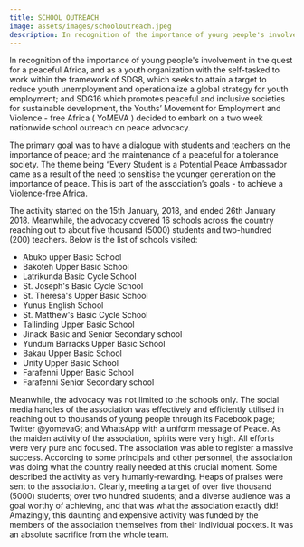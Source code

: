 ```yaml
---
title: SCHOOL OUTREACH
image: assets/images/schooloutreach.jpeg
description: In recognition of the importance of young people's involvement in the quest for a peaceful Africa, and as a youth organization with the self-tasked to work within the framework of SDG8, which seeks to attain a target to reduce youth unemployment and operationalize a global strategy for youth employment; and SDG16 which promotes peaceful and inclusive societies for sustainable development, the Youths’ Movement for Employment and     Violence - free Africa ( YoMEVA ) decided to embark on a two week nationwide school outreach on peace advocacy.
---
```



In recognition of the importance of young people's involvement in the quest for a peaceful Africa, and as a youth organization with the self-tasked to work within the framework of SDG8, which seeks to attain a target to reduce youth unemployment and operationalize a global strategy for youth employment; and SDG16 which promotes peaceful and inclusive societies for sustainable development, the Youths’ Movement for Employment and     Violence - free Africa ( YoMEVA ) decided to embark on a two week nationwide school outreach on peace advocacy. 


The primary goal was to have a dialogue with students and teachers on the importance of peace; and the maintenance of a peaceful for a tolerance society. The  theme being “Every Student is a Potential Peace Ambassador came as a result of the need to sensitise the younger generation on the importance of peace. This is part of the association’s goals - to achieve a Violence-free Africa.


The activity started on the 15th January, 2018, and ended 26th January 2018. Meanwhile, the advocacy covered 16 schools across the country reaching out to about five thousand (5000) students and two-hundred (200) teachers. Below is the list of schools visited:
- Abuko upper Basic School 
- Bakoteh Upper Basic School 
- Latrikunda Basic Cycle School 
- St. Joseph's Basic Cycle School 
- St. Theresa's Upper Basic School 
- Yunus English School 
- St. Matthew's Basic Cycle School 
- Tallinding Upper Basic School 
- Jinack Basic and Senior Secondary school 
- Yundum Barracks Upper Basic School 
- Bakau Upper Basic School 
- Unity Upper Basic School
- Farafenni Upper Basic School
- Farafenni Senior Secondary school 


Meanwhile, the advocacy was not limited to the schools only. The social media handles of the association was effectively and efficiently utilised in reaching out to thousands of young people through its Facebook page; Twitter @yomevaG; and WhatsApp with a uniform message of Peace. 
As the maiden activity of the association, spirits were very high. All efforts were very pure and focused. The association was able to register a massive success. According to some principals and other personnel, the association was doing what the country really needed at this crucial moment. Some described the activity as very humanly-rewarding. Heaps of praises were sent to the association. Clearly, meeting a target of over five thousand (5000) students; over two hundred students; and a diverse audience was a goal worthy of achieving, and that was what the association exactly did! Amazingly, this daunting and expensive activity was funded by the members of the association themselves from their individual pockets. It was an absolute sacrifice from the whole team.
